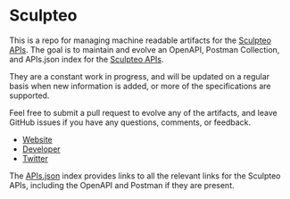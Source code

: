 # SculpteoThis is a repo for managing machine readable artifacts for the [Sculpteo APIs](http://www.sculpteo.com). The goal is to maintain and evolve an OpenAPI, Postman Collection, and APIs.json index for the [Sculpteo APIs](http://www.sculpteo.com).They are a constant work in progress, and will be updated on a regular basis when new information is added, or more of the specifications are supported.Feel free to submit a pull request to evolve any of the artifacts, and leave GitHub issues if you have any questions, comments, or feedback.- [Website](http://www.sculpteo.com)- [Developer](http://www.sculpteo.com)- [Twitter](https://twitter.com/sculpteo)The [APIs.json](https://github.com/api-evangelist/sculpteo/blob/master/apis.json) index provides links to all the relevant links for the Sculpteo APIs, including the OpenAPI and Postman if they are present.